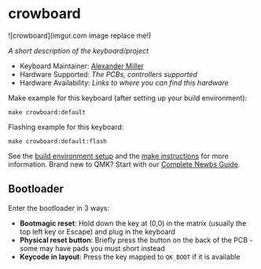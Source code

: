 # crowboard

![crowboard](imgur.com image replace me!)

*A short description of the keyboard/project*

* Keyboard Maintainer: [Alexander Miller](https://github.com/doesntfazer)
* Hardware Supported: *The PCBs, controllers supported*
* Hardware Availability: *Links to where you can find this hardware*

Make example for this keyboard (after setting up your build environment):

    make crowboard:default

Flashing example for this keyboard:

    make crowboard:default:flash

See the [build environment setup](https://docs.qmk.fm/#/getting_started_build_tools) and the [make instructions](https://docs.qmk.fm/#/getting_started_make_guide) for more information. Brand new to QMK? Start with our [Complete Newbs Guide](https://docs.qmk.fm/#/newbs).

## Bootloader

Enter the bootloader in 3 ways:

* **Bootmagic reset**: Hold down the key at (0,0) in the matrix (usually the top left key or Escape) and plug in the keyboard
* **Physical reset button**: Briefly press the button on the back of the PCB - some may have pads you must short instead
* **Keycode in layout**: Press the key mapped to `QK_BOOT` if it is available
